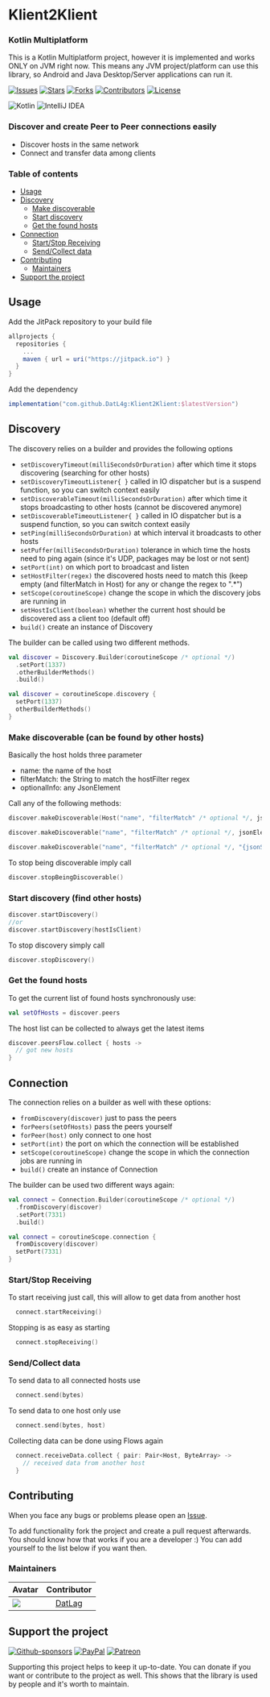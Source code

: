 # Klient2Klient

### Kotlin Multiplatform

This is a Kotlin Multiplatform project, however it is implemented and works ONLY on JVM right now.
This means any JVM project/platform can use this library, so Android and Java Desktop/Server applications can run it.

[![Issues](https://img.shields.io/github/issues/DATL4G/Klient2Klient.svg?style=for-the-badge)](https://github.com/DATL4G/Klient2Klient/issues)
[![Stars](https://img.shields.io/github/stars/DATL4G/Klient2Klient.svg?style=for-the-badge)](https://github.com/DATL4G/Klient2Klient)
[![Forks](https://img.shields.io/github/forks/DATL4G/Klient2Klient.svg?style=for-the-badge)](https://github.com/DATL4G/Klient2Klient/network/members)
[![Contributors](https://img.shields.io/github/contributors/DATL4G/Klient2Klient.svg?style=for-the-badge)](https://github.com/DATL4G/Klient2Klient/graphs/contributors)
[![License](https://img.shields.io/github/license/DATL4G/Klient2Klient.svg?style=for-the-badge)](https://github.com/DATL4G/Klient2Klient/blob/master/LICENSE)

![Kotlin](https://img.shields.io/badge/kotlin-%230095D5.svg?style=for-the-badge&logo=kotlin&logoColor=white)
![IntelliJ IDEA](https://img.shields.io/badge/IntelliJIDEA-000000.svg?style=for-the-badge&logo=intellij-idea&logoColor=white)

### Discover and create Peer to Peer connections easily

- Discover hosts in the same network
- Connect and transfer data among clients

### Table of contents

- [Usage](#usage)
- [Discovery](#discovery)
  - [Make discoverable](#make-discoverable-can-be-found-by-other-hosts)
  - [Start discovery](#start-discovery-find-other-hosts)
  - [Get the found hosts](#get-the-found-hosts)
- [Connection](#connection)
  - [Start/Stop Receiving](#startstop-receiving)
  - [Send/Collect data](#sendcollect-data)
- [Contributing](#contributing)
  - [Maintainers](#maintainers)
- [Support the project](#support-the-project)

## Usage

Add the JitPack repository to your build file

```gradle
allprojects {
  repositories {
    ...
    maven { url = uri("https://jitpack.io") }
  }
}
```

Add the dependency

```gradle
implementation("com.github.DatL4g:Klient2Klient:$latestVersion")
```

## Discovery

The discovery relies on a builder and provides the following options

- ```setDiscoveryTimeout(milliSecondsOrDuration)``` after which time it stops discovering (searching for other hosts)
- ```setDiscoveryTimeoutListener{ }``` called in IO dispatcher but is a suspend function, so you can switch context easily
- ```setDiscoverableTimeout(milliSecondsOrDuration)``` after which time it stops broadcasting to other hosts (cannot be discovered anymore)
- ```setDiscoverableTimeoutListener{ }``` called in IO dispatcher but is a suspend function, so you can switch context easily
- ```setPing(milliSecondsOrDuration)``` at which interval it broadcasts to other hosts
- ```setPuffer(milliSecondsOrDuration)``` tolerance in which time the hosts need to ping again (since it's UDP, packages may be lost or not sent)
- ```setPort(int)``` on which port to broadcast and listen
- ```setHostFilter(regex)``` the discovered hosts need to match this (keep empty (and filterMatch in Host) for any or change the regex to ".*")
- ```setScope(coroutineScope)``` change the scope in which the discovery jobs are running in
- ```setHostIsClient(boolean)``` whether the current host should be discovered ass a client too (default off)
- ```build()``` create an instance of Discovery

The builder can be called using two different methods.

```kotlin
val discover = Discovery.Builder(coroutineScope /* optional */)
  .setPort(1337)
  .otherBuilderMethods()
  .build()
```

```kotlin
val discover = coroutineScope.discovery {
  setPort(1337)
  otherBuilderMethods()
}
```

### Make discoverable (can be found by other hosts)

Basically the host holds three parameter

- name: the name of the host
- filterMatch: the String to match the hostFilter regex
- optionalInfo: any JsonElement

Call any of the following methods:

```kotlin
discover.makeDiscoverable(Host("name", "filterMatch" /* optional */, jsonElement /* optional */))
```

```kotlin
discover.makeDiscoverable("name", "filterMatch" /* optional */, jsonElement /* optional */)
```

```kotlin
discover.makeDiscoverable("name", "filterMatch" /* optional */, "{jsonString: true}" /* optional */)
```

To stop being discoverable imply call

```kotlin
discover.stopBeingDiscoverable()
```

### Start discovery (find other hosts)

```kotlin
discover.startDiscovery()
//or
discover.startDiscovery(hostIsClient)
```

To stop discovery simply call

```kotlin
discover.stopDiscovery()
```

### Get the found hosts

To get the current list of found hosts synchronously use:

```kotlin
val setOfHosts = discover.peers
```

The host list can be collected to always get the latest items

```kotlin
discover.peersFlow.collect { hosts ->
  // got new hosts
}
```

## Connection

The connection relies on a builder as well with these options:

- ```fromDiscovery(discover)``` just to pass the peers
- ```forPeers(setOfHosts)``` pass the peers yourself
- ```forPeer(host)``` only connect to one host
- ```setPort(int)``` the port on which the connection will be established
- ```setScope(coroutineScope)``` change the scope in which the connection jobs are running in
- ```build()``` create an instance of Connection

The builder can be used two different ways again:

```kotlin
val connect = Connection.Builder(coroutineScope /* optional */)
  .fromDiscovery(discover)
  .setPort(7331)
  .build()
```

```kotlin
val connect = coroutineScope.connection {
  fromDiscovery(discover)
  setPort(7331)
}
```

### Start/Stop Receiving

To start receiving just call, this will allow to get data from another host

```kotlin
  connect.startReceiving()
```

Stopping is as easy as starting

```kotlin
  connect.stopReceiving()
```

### Send/Collect data

To send data to all connected hosts use

```kotlin
  connect.send(bytes)
```

To send data to one host only use

```kotlin
  connect.send(bytes, host)
```

Collecting data can be done using Flows again

```kotlin
  connect.receiveData.collect { pair: Pair<Host, ByteArray> ->
    // received data from another host
  }
```

## Contributing

When you face any bugs or problems please open an [Issue](https://github.com/DATL4G/Klient2Klient/issues/new/choose).

To add functionality fork the project and create a pull request afterwards. You should know how that works if you are a developer :)
You can add yourself to the list below if you want then.

### Maintainers

| Avatar | Contributor |
|---|:---:|
| [![](https://avatars3.githubusercontent.com/u/46448715?s=50&v=4)](http://github.com/DatL4g) | [DatLag](http://github.com/DatL4g) |

## Support the project

[![Github-sponsors](https://img.shields.io/badge/sponsor-30363D?style=for-the-badge&logo=GitHub-Sponsors&logoColor=#EA4AAA)](https://github.com/sponsors/DATL4G)
[![PayPal](https://img.shields.io/badge/PayPal-00457C?style=for-the-badge&logo=paypal&logoColor=white)](https://paypal.me/datlag)
[![Patreon](https://img.shields.io/badge/Patreon-F96854?style=for-the-badge&logo=patreon&logoColor=white)](https://www.patreon.com/datlag)

Supporting this project helps to keep it up-to-date. You can donate if you want or contribute to the project as well.
This shows that the library is used by people and it's worth to maintain.
